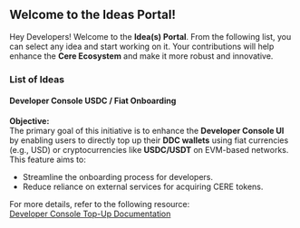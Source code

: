 
## Welcome to the Ideas Portal!

Hey Developers! Welcome to the **Idea(s) Portal**. From the following list, you can select any idea and start working on it. Your contributions will help enhance the **Cere Ecosystem** and make it more robust and innovative.

### List of Ideas

#### Developer Console USDC / Fiat Onboarding
**Objective:**  
The primary goal of this initiative is to enhance the **Developer Console UI** by enabling users to directly top up their **DDC wallets** using fiat currencies (e.g., USD) or cryptocurrencies like **USDC/USDT** on EVM-based networks. This feature aims to:
- Streamline the onboarding process for developers.
- Reduce reliance on external services for acquiring CERE tokens.

For more details, refer to the following resource:  
[Developer Console Top-Up Documentation](https://github.com/Cerebellum-Network/cluster-apps/blob/dev/apps/developer-console/developer_console_topup.md)
